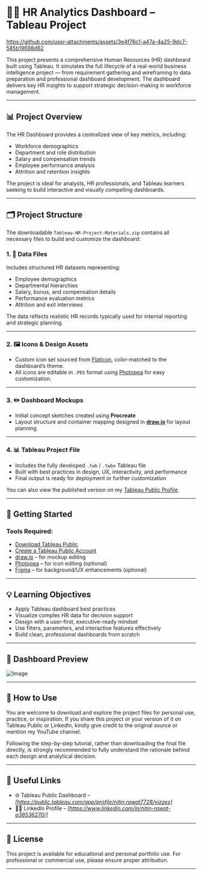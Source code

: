 # 🧑‍💼 HR Analytics Dashboard – Tableau Project
https://github.com/user-attachments/assets/3e4f76c1-a47a-4a25-9dc7-585b19698d62

This project presents a comprehensive Human Resources (HR) dashboard built using Tableau. It simulates the full lifecycle of a real-world business intelligence project — from requirement gathering and wireframing to data preparation and professional dashboard development. The dashboard delivers key HR insights to support strategic decision-making in workforce management.

---

## 📊 Project Overview

The HR Dashboard provides a centralized view of key metrics, including:

- Workforce demographics  
- Department and role distribution  
- Salary and compensation trends  
- Employee performance analysis  
- Attrition and retention insights  

The project is ideal for analysts, HR professionals, and Tableau learners seeking to build interactive and visually compelling dashboards.

---

## 🗂 Project Structure

The downloadable `Tableau-HR-Project-Materials.zip` contains all necessary files to build and customize the dashboard:

### 1. 📁 Data Files
Includes structured HR datasets representing:
- Employee demographics  
- Departmental hierarchies  
- Salary, bonus, and compensation details  
- Performance evaluation metrics  
- Attrition and exit interviews

The data reflects realistic HR records typically used for internal reporting and strategic planning.

---

### 2. 🖼 Icons & Design Assets
- Custom icon set sourced from [Flaticon](https://www.flaticon.com/), color-matched to the dashboard’s theme.
- All icons are editable in `.PDS` format using [Photopea](https://www.photopea.com/) for easy customization.

---

### 3. ✏️ Dashboard Mockups
- Initial concept sketches created using **Procreate**
- Layout structure and container mapping designed in **[draw.io](https://draw.io/)** for layout planning

---

### 4. 📊 Tableau Project File
- Includes the fully developed `.twb` / `.twbx` Tableau file
- Built with best practices in design, UX, interactivity, and performance
- Final output is ready for deployment or further customization

You can also view the published version on my [Tableau Public Profile](#).

---

## 🔧 Getting Started

### Tools Required:
- [Download Tableau Public](https://public.tableau.com/en-us/s/)
- [Create a Tableau Public Account](https://public.tableau.com/s/)
- [draw.io](https://draw.io/) – for mockup editing
- [Photopea](https://www.photopea.com/) – for icon editing (optional)
- [Figma](https://www.figma.com/) – for background/UX enhancements (optional)

---

## 💡 Learning Objectives

- Apply Tableau dashboard best practices  
- Visualize complex HR data for decision support  
- Design with a user-first, executive-ready mindset  
- Use filters, parameters, and interactive features effectively  
- Build clean, professional dashboards from scratch

---

## 📸 Dashboard Preview



![Image](https://github.com/user-attachments/assets/4e10b75f-b414-4461-b0de-90f70e2136c7)


---

## 🙌 How to Use

You are welcome to download and explore the project files for personal use, practice, or inspiration. If you share this project or your version of it on Tableau Public or LinkedIn, kindly give credit to the original source or mention my YouTube channel.

Following the step-by-step tutorial, rather than downloading the final file directly, is strongly recommended to fully understand the rationale behind each design and analytical decision.

---

## 🔗 Useful Links

- 🌐 Tableau Public Dashboard – *[https://public.tableau.com/app/profile/nitin.rawat7728/vizzes]*  
- 🧑‍💼 LinkedIn Profile – *[https://www.linkedin.com/in/nitin-rawat-a38536270/]*  

---

## 📜 License

This project is available for educational and personal portfolio use. For professional or commercial use, please ensure proper attribution.

---

